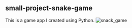 ## small-project-snake-game
This is a game app I created using Python.
![snack_game](https://user-images.githubusercontent.com/112349669/187738512-ab794602-10b0-461e-a0f6-6508cffa72b0.gif)
